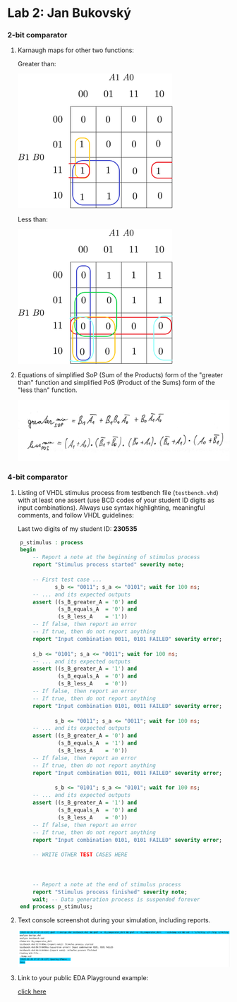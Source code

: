 # Lab 2: Jan Bukovský

### 2-bit comparator

1. Karnaugh maps for other two functions:

   Greater than:

   ![K-maps](images/kmap_Bgrater.png)

   Less than:

   ![K-maps](images/kmap_Bless.png)

2. Equations of simplified SoP (Sum of the Products) form of the "greater than" function and simplified PoS (Product of the Sums) form of the "less than" function.

   ![Logic functions](images/A.png)

### 4-bit comparator

1. Listing of VHDL stimulus process from testbench file (`testbench.vhd`) with at least one assert (use BCD codes of your student ID digits as input combinations). Always use syntax highlighting, meaningful comments, and follow VHDL guidelines:

   Last two digits of my student ID: **230535**

```vhdl
    p_stimulus : process
    begin
        -- Report a note at the beginning of stimulus process
        report "Stimulus process started" severity note;

        -- First test case ...
               s_b <= "0011"; s_a <= "0101"; wait for 100 ns;
        -- ... and its expected outputs
        assert ((s_B_greater_A = '0') and
                (s_B_equals_A  = '0') and
                (s_B_less_A    = '1'))
        -- If false, then report an error
        -- If true, then do not report anything
        report "Input combination 0011, 0101 FAILED" severity error;       
        
        s_b <= "0101"; s_a <= "0011"; wait for 100 ns;
        -- ... and its expected outputs
        assert ((s_B_greater_A = '1') and
                (s_B_equals_A  = '0') and
                (s_B_less_A    = '0'))
        -- If false, then report an error
        -- If true, then do not report anything
        report "Input combination 0101, 0011 FAILED" severity error;

               s_b <= "0011"; s_a <= "0011"; wait for 100 ns;
        -- ... and its expected outputs
        assert ((s_B_greater_A = '0') and
                (s_B_equals_A  = '1') and
                (s_B_less_A    = '0'))
        -- If false, then report an error
        -- If true, then do not report anything
        report "Input combination 0011, 0011 FAILED" severity error;
        
               s_b <= "0101"; s_a <= "0101"; wait for 100 ns;
        -- ... and its expected outputs
        assert ((s_B_greater_A = '1') and
                (s_B_equals_A  = '0') and
                (s_B_less_A    = '0'))
        -- If false, then report an error
        -- If true, then do not report anything
        report "Input combination 0101, 0101 FAILED" severity error;
        
        -- WRITE OTHER TEST CASES HERE



        -- Report a note at the end of stimulus process
        report "Stimulus process finished" severity note;
        wait; -- Data generation process is suspended forever
    end process p_stimulus;
```

2. Text console screenshot during your simulation, including reports.

   ![your figure](images/console.PNG)

3. Link to your public EDA Playground example:

   [click here](https://www.edaplayground.com/x/G8GW)
